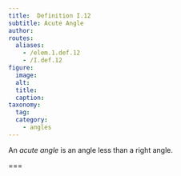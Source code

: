```yaml
---
title:  Definition I.12
subtitle: Acute Angle
author:
routes:
  aliases:
    - /elem.1.def.12
    - /I.def.12
figure:
  image:
  alt:
  title:
  caption:
taxonomy:
  tag:
  category:
    - angles
---
```


An *acute angle* is an angle less than a right angle.

===
